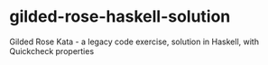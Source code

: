 # gilded-rose-haskell-solution
Gilded Rose Kata - a legacy code exercise, solution in Haskell, with Quickcheck properties
